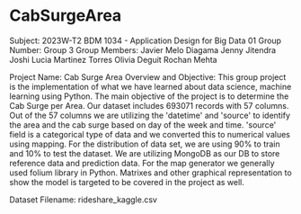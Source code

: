 # CabSurgeArea
 
Subject: 2023W-T2 BDM 1034 - Application Design for Big Data 01
Group Number: Group 3
Group Members:
    Javier Melo Diagama
    Jenny Jitendra Joshi
    Lucia Martinez Torres
    Olivia Deguit
    Rochan Mehta

Project Name: Cab Surge Area
Overview and Objective:
    This group project is the implementation of what we have learned about data science, machine learning using Python. The main objective of the project is to determine the Cab Surge per Area. Our dataset includes 693071 records with 57 columns.
    Out of the 57 columns we are utilizing the 'datetime' and 'source' to identify the area and the cab surge based on day of the week and time. 'source' field is a categorical type of data and we converted this to numerical values using mapping. For the distribution of data set, we are using 90% to train and 10% to test the dataset. We are utilizing MongoDB as our DB to store reference data and prediction data. For the map generator we generally used folium library in Python. Matrixes and other graphical representation to show the model is targeted to be covered in the project as well.
    
Dataset Filename: rideshare_kaggle.csv